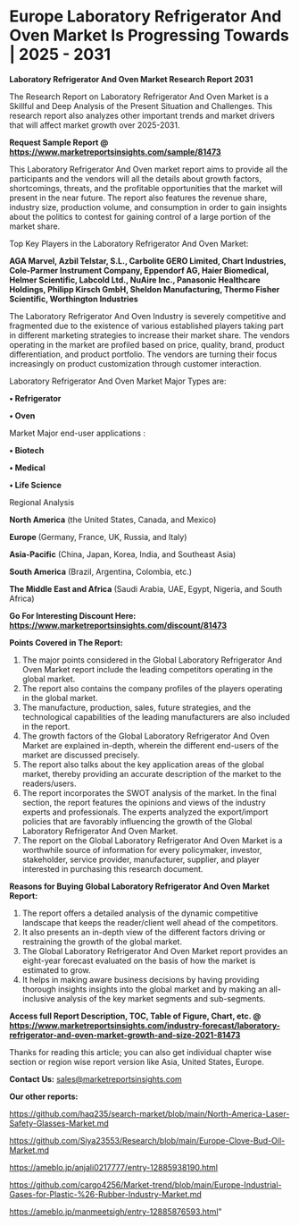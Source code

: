 # Europe Laboratory Refrigerator And Oven Market Is Progressing Towards | 2025 - 2031

<strong>Laboratory Refrigerator And Oven Market Research Report 2031</strong>

The Research Report on Laboratory Refrigerator And Oven Market is a Skillful and Deep Analysis of the Present Situation and Challenges. This research report also analyzes other important trends and market drivers that will affect market growth over 2025-2031.

<strong>Request Sample Report @ <a href=https://www.marketreportsinsights.com/sample/81473>https://www.marketreportsinsights.com/sample/81473</a></strong>

This Laboratory Refrigerator And Oven market report aims to provide all the participants and the vendors will all the details about growth factors, shortcomings, threats, and the profitable opportunities that the market will present in the near future. The report also features the revenue share, industry size, production volume, and consumption in order to gain insights about the politics to contest for gaining control of a large portion of the market share.

Top Key Players in the Laboratory Refrigerator And Oven Market:

<strong>AGA Marvel, Azbil Telstar, S.L., Carbolite GERO Limited, Chart Industries, Cole-Parmer Instrument Company, Eppendorf AG, Haier Biomedical, Helmer Scientific, Labcold Ltd., NuAire Inc., Panasonic Healthcare Holdings, Philipp Kirsch GmbH, Sheldon Manufacturing, Thermo Fisher Scientific, Worthington Industries </strong>

The Laboratory Refrigerator And Oven Industry is severely competitive and fragmented due to the existence of various established players taking part in different marketing strategies to increase their market share. The vendors operating in the market are profiled based on price, quality, brand, product differentiation, and product portfolio. The vendors are turning their focus increasingly on product customization through customer interaction.

Laboratory Refrigerator And Oven Market Major Types are:

<strong>• Refrigerator

• Oven</strong>

Market Major end-user applications :

<strong>• Biotech

• Medical

• Life Science</strong>

Regional Analysis

</u><strong><b>North America</b></strong> (the United States, Canada, and Mexico)

<strong><b>Europe </b></strong>(Germany, France, UK, Russia, and Italy)

<strong><b>Asia-Pacific</b></strong> (China, Japan, Korea, India, and Southeast Asia)

<strong><b>South America</b></strong> (Brazil, Argentina, Colombia, etc.)

<strong><b>The Middle East and Africa</b></strong> (Saudi Arabia, UAE, Egypt, Nigeria, and South Africa)

<strong>Go For Interesting Discount Here: <a href=https://www.marketreportsinsights.com/discount/81473>https://www.marketreportsinsights.com/discount/81473</a></strong>

<strong>Points Covered in The Report:</strong>
<ol>
  <li>The major points considered in the Global Laboratory Refrigerator And Oven Market report include the leading competitors operating in the global market.</li>
  <li>The report also contains the company profiles of the players operating in the global market.</li>
  <li>The manufacture, production, sales, future strategies, and the technological capabilities of the leading manufacturers are also included in the report.</li>
  <li>The growth factors of the Global Laboratory Refrigerator And Oven Market are explained in-depth, wherein the different end-users of the market are discussed precisely.</li>
  <li>The report also talks about the key application areas of the global market, thereby providing an accurate description of the market to the readers/users.</li>
  <li>The report incorporates the SWOT analysis of the market. In the final section, the report features the opinions and views of the industry experts and professionals. The experts analyzed the export/import policies that are favorably influencing the growth of the Global Laboratory Refrigerator And Oven Market.</li>
  <li>The report on the Global Laboratory Refrigerator And Oven Market is a worthwhile source of information for every policymaker, investor, stakeholder, service provider, manufacturer, supplier, and player interested in purchasing this research document.</li>
</ol>
<strong>Reasons for Buying Global Laboratory Refrigerator And Oven Market Report:</strong>

<ol>
  <li>The report offers a detailed analysis of the dynamic competitive landscape that keeps the reader/client well ahead of the competitors.</li>
  <li>It also presents an in-depth view of the different factors driving or restraining the growth of the global market.</li>
  <li>The Global Laboratory Refrigerator And Oven Market report provides an eight-year forecast evaluated on the basis of how the market is estimated to grow.</li>
  <li>It helps in making aware business decisions by having providing thorough insights insights into the global market and by making an all-inclusive analysis of the key market segments and sub-segments.</li>
</ol>
<strong>Access full Report Description, TOC, Table of Figure, Chart, etc. @ <a href=https://www.marketreportsinsights.com/industry-forecast/laboratory-refrigerator-and-oven-market-growth-and-size-2021-81473>https://www.marketreportsinsights.com/industry-forecast/laboratory-refrigerator-and-oven-market-growth-and-size-2021-81473</a></strong>


Thanks for reading this article; you can also get individual chapter wise section or region wise report version like Asia, United States, Europe.

<strong>Contact Us:</strong>
sales@marketreportsinsights.com

<strong>Our other reports:</strong>

<a href=https://github.com/haq235/search-market/blob/main/North-America-Laser-Safety-Glasses-Market.md>https://github.com/haq235/search-market/blob/main/North-America-Laser-Safety-Glasses-Market.md</a>

<a href=https://github.com/Siya23553/Research/blob/main/Europe-Clove-Bud-Oil-Market.md>https://github.com/Siya23553/Research/blob/main/Europe-Clove-Bud-Oil-Market.md</a>

<a href=https://ameblo.jp/anjali0217777/entry-12885938190.html>https://ameblo.jp/anjali0217777/entry-12885938190.html</a>

<a href=https://github.com/cargo4256/Market-trend/blob/main/Europe-Industrial-Gases-for-Plastic-%26-Rubber-Industry-Market.md>https://github.com/cargo4256/Market-trend/blob/main/Europe-Industrial-Gases-for-Plastic-%26-Rubber-Industry-Market.md</a>

<a href=https://ameblo.jp/manmeetsigh/entry-12885876593.html>https://ameblo.jp/manmeetsigh/entry-12885876593.html</a>"
